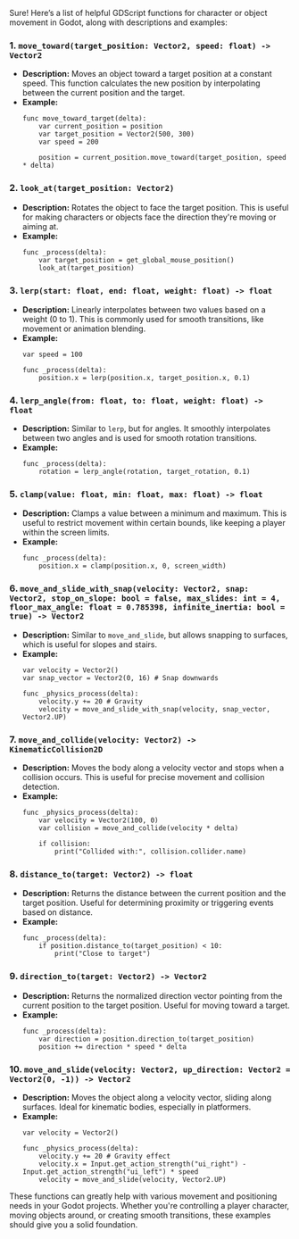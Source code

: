 Sure! Here’s a list of helpful GDScript functions for character or object movement in Godot, along with descriptions and examples:

### 1. **`move_toward(target_position: Vector2, speed: float) -> Vector2`**
   - **Description:** Moves an object toward a target position at a constant speed. This function calculates the new position by interpolating between the current position and the target.
   - **Example:**
     ```gdscript
     func move_toward_target(delta):
         var current_position = position
         var target_position = Vector2(500, 300)
         var speed = 200
         
         position = current_position.move_toward(target_position, speed * delta)
     ```

### 2. **`look_at(target_position: Vector2)`**
   - **Description:** Rotates the object to face the target position. This is useful for making characters or objects face the direction they're moving or aiming at.
   - **Example:**
     ```gdscript
     func _process(delta):
         var target_position = get_global_mouse_position()
         look_at(target_position)
     ```

### 3. **`lerp(start: float, end: float, weight: float) -> float`**
   - **Description:** Linearly interpolates between two values based on a weight (0 to 1). This is commonly used for smooth transitions, like movement or animation blending.
   - **Example:**
     ```gdscript
     var speed = 100

     func _process(delta):
         position.x = lerp(position.x, target_position.x, 0.1)
     ```

### 4. **`lerp_angle(from: float, to: float, weight: float) -> float`**
   - **Description:** Similar to `lerp`, but for angles. It smoothly interpolates between two angles and is used for smooth rotation transitions.
   - **Example:**
     ```gdscript
     func _process(delta):
         rotation = lerp_angle(rotation, target_rotation, 0.1)
     ```

### 5. **`clamp(value: float, min: float, max: float) -> float`**
   - **Description:** Clamps a value between a minimum and maximum. This is useful to restrict movement within certain bounds, like keeping a player within the screen limits.
   - **Example:**
     ```gdscript
     func _process(delta):
         position.x = clamp(position.x, 0, screen_width)
     ```

### 6. **`move_and_slide_with_snap(velocity: Vector2, snap: Vector2, stop_on_slope: bool = false, max_slides: int = 4, floor_max_angle: float = 0.785398, infinite_inertia: bool = true) -> Vector2`**
   - **Description:** Similar to `move_and_slide`, but allows snapping to surfaces, which is useful for slopes and stairs.
   - **Example:**
     ```gdscript
     var velocity = Vector2()
     var snap_vector = Vector2(0, 16) # Snap downwards

     func _physics_process(delta):
         velocity.y += 20 # Gravity
         velocity = move_and_slide_with_snap(velocity, snap_vector, Vector2.UP)
     ```

### 7. **`move_and_collide(velocity: Vector2) -> KinematicCollision2D`**
   - **Description:** Moves the body along a velocity vector and stops when a collision occurs. This is useful for precise movement and collision detection.
   - **Example:**
     ```gdscript
     func _physics_process(delta):
         var velocity = Vector2(100, 0)
         var collision = move_and_collide(velocity * delta)
         
         if collision:
             print("Collided with:", collision.collider.name)
     ```

### 8. **`distance_to(target: Vector2) -> float`**
   - **Description:** Returns the distance between the current position and the target position. Useful for determining proximity or triggering events based on distance.
   - **Example:**
     ```gdscript
     func _process(delta):
         if position.distance_to(target_position) < 10:
             print("Close to target")
     ```

### 9. **`direction_to(target: Vector2) -> Vector2`**
   - **Description:** Returns the normalized direction vector pointing from the current position to the target position. Useful for moving toward a target.
   - **Example:**
     ```gdscript
     func _process(delta):
         var direction = position.direction_to(target_position)
         position += direction * speed * delta
     ```

### 10. **`move_and_slide(velocity: Vector2, up_direction: Vector2 = Vector2(0, -1)) -> Vector2`**
   - **Description:** Moves the object along a velocity vector, sliding along surfaces. Ideal for kinematic bodies, especially in platformers.
   - **Example:**
     ```gdscript
     var velocity = Vector2()

     func _physics_process(delta):
         velocity.y += 20 # Gravity effect
         velocity.x = Input.get_action_strength("ui_right") - Input.get_action_strength("ui_left") * speed
         velocity = move_and_slide(velocity, Vector2.UP)
     ```

These functions can greatly help with various movement and positioning needs in your Godot projects. Whether you're controlling a player character, moving objects around, or creating smooth transitions, these examples should give you a solid foundation.